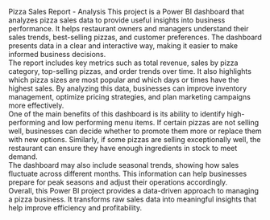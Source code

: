 Pizza Sales Report - Analysis 
This project is a Power BI dashboard that analyzes pizza sales data to provide useful insights into 
business performance. It helps restaurant owners and managers understand their sales trends, 
best-selling pizzas, and customer preferences. The dashboard presents data in a clear and 
interactive way, making it easier to make informed business decisions.  
The report includes key metrics such as total revenue, sales by pizza category, top-selling 
pizzas, and order trends over time. It also highlights which pizza sizes are most popular and 
which days or times have the highest sales. By analyzing this data, businesses can improve 
inventory management, optimize pricing strategies, and plan marketing campaigns more 
effectively.  
One of the main benefits of this dashboard is its ability to identify high-performing and low
performing menu items. If certain pizzas are not selling well, businesses can decide whether to 
promote them more or replace them with new options. Similarly, if some pizzas are selling 
exceptionally well, the restaurant can ensure they have enough ingredients in stock to meet 
demand.  
The dashboard may also include seasonal trends, showing how sales fluctuate across different 
months. This information can help businesses prepare for peak seasons and adjust their 
operations accordingly.  
Overall, this Power BI project provides a data-driven approach to managing a pizza business. It 
transforms raw sales data into meaningful insights that help improve efficiency and profitability. 

